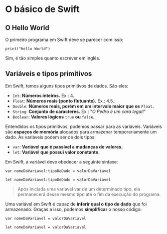 # O básico de Swift

## O Hello World

O primeiro programa em Swift deve se parecer com isso:

```print("Hello World")```

Sim, é tão simples quanto escrever em inglês.

## Variáveis e tipos primitivos

Em Swift, temos alguns tipos primitivos de dados. São eles:

- ```Int```: **Números inteiros.** Ex.: 4.
- ```Float```: **Números reais (ponto flutuante).** Ex.: 4.5.
- ```Double```: **Números reais, porém em um intervalo maior que os** ```Float```**.**
- ```String```: **Conjunto de caracteres.** Ex.: "*O Pedro é um cara legal!*"
- ```Boolean```: **Valores lógicos** ```true``` **ou** ```false```**.**

Entendidos os tipos primitivos, podemos passar para as variáveis.
Variáveis são **espaços de memória** alocados para armazenar temporariamente um dado.
As variáveis podem ser de dois tipos:

- ```var```: **Variável que é passível a mudanças de valores.**
- ```let```: **Variável que possui valor constante.**

Em Swift, a variável deve obedecer a seguinte sintaxe:

```var nomeDaVariavel:tipoDeDado = valorDaVariavel```

```let nomeDaVariavel:tipoDeDado = valorDaVariavel```

> Após iniciada uma variável var de um determinado tipo, ela permanecerá desse mesmo tipo até o fim da execução do programa.

Uma variável em Swift é capaz de **inferir qual o tipo de dado** que foi armazenado.
Graças a isso, podemos **simplificar** o nosso código:

```var nomeDaVariavel = valorDaVariavel```

```let nomeDaVariavel = valorDaVariavel```

